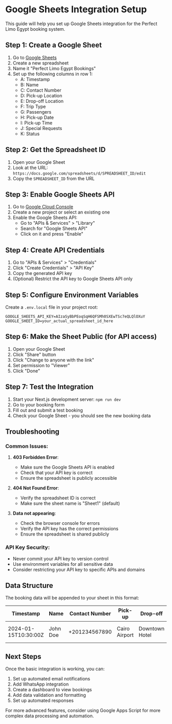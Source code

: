 # Google Sheets Integration Setup

This guide will help you set up Google Sheets integration for the Perfect Limo Egypt booking system.

## Step 1: Create a Google Sheet

1. Go to [Google Sheets](https://sheets.google.com)
2. Create a new spreadsheet
3. Name it "Perfect Limo Egypt Bookings"
4. Set up the following columns in row 1:
   - A: Timestamp
   - B: Name
   - C: Contact Number
   - D: Pick-up Location
   - E: Drop-off Location
   - F: Trip Type
   - G: Passengers
   - H: Pick-up Date
   - I: Pick-up Time
   - J: Special Requests
   - K: Status

## Step 2: Get the Spreadsheet ID

1. Open your Google Sheet
2. Look at the URL: `https://docs.google.com/spreadsheets/d/SPREADSHEET_ID/edit`
3. Copy the `SPREADSHEET_ID` from the URL

## Step 3: Enable Google Sheets API

1. Go to [Google Cloud Console](https://console.cloud.google.com)
2. Create a new project or select an existing one
3. Enable the Google Sheets API:
   - Go to "APIs & Services" > "Library"
   - Search for "Google Sheets API"
   - Click on it and press "Enable"

## Step 4: Create API Credentials

1. Go to "APIs & Services" > "Credentials"
2. Click "Create Credentials" > "API Key"
3. Copy the generated API key
4. (Optional) Restrict the API key to Google Sheets API only

## Step 5: Configure Environment Variables

Create a `.env.local` file in your project root:

```env
GOOGLE_SHEETS_API_KEY=AIzaSyBbPEoqSqH6QFSMh0SXEwTSc7eQLQlOXuY
GOOGLE_SHEET_ID=your_actual_spreadsheet_id_here
```

## Step 6: Make the Sheet Public (for API access)

1. Open your Google Sheet
2. Click "Share" button
3. Click "Change to anyone with the link"
4. Set permission to "Viewer"
5. Click "Done"

## Step 7: Test the Integration

1. Start your Next.js development server: `npm run dev`
2. Go to your booking form
3. Fill out and submit a test booking
4. Check your Google Sheet - you should see the new booking data

## Troubleshooting

### Common Issues:

1. **403 Forbidden Error**:

   - Make sure the Google Sheets API is enabled
   - Check that your API key is correct
   - Ensure the spreadsheet is publicly accessible

2. **404 Not Found Error**:

   - Verify the spreadsheet ID is correct
   - Make sure the sheet name is "Sheet1" (default)

3. **Data not appearing**:
   - Check the browser console for errors
   - Verify the API key has the correct permissions
   - Ensure the spreadsheet is shared publicly

### API Key Security:

- Never commit your API key to version control
- Use environment variables for all sensitive data
- Consider restricting your API key to specific APIs and domains

## Data Structure

The booking data will be appended to your sheet in this format:

| Timestamp            | Name     | Contact Number | Pick-up       | Drop-off       | Trip Type | Passengers | Date       | Time  | Special Requests  | Status |
| -------------------- | -------- | -------------- | ------------- | -------------- | --------- | ---------- | ---------- | ----- | ----------------- | ------ |
| 2024-01-15T10:30:00Z | John Doe | +201234567890  | Cairo Airport | Downtown Hotel | One Way   | 2          | 2024-01-20 | 14:00 | Child seat needed | New    |

## Next Steps

Once the basic integration is working, you can:

1. Set up automated email notifications
2. Add WhatsApp integration
3. Create a dashboard to view bookings
4. Add data validation and formatting
5. Set up automated responses

For more advanced features, consider using Google Apps Script for more complex data processing and automation.
